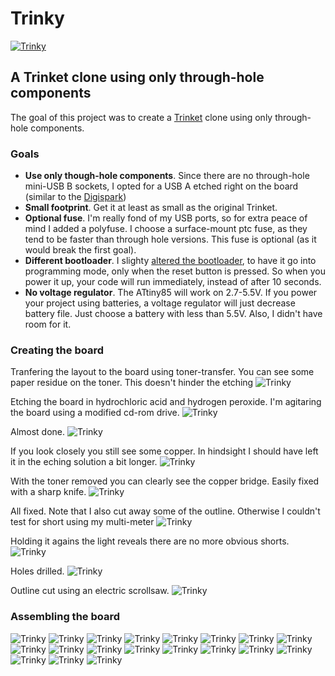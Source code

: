 Trinky
=========

[![Trinky](https://github.com/beargun/trinky/raw/master/pictures/trinky-top.jpg)](https://github.com/beargun/trinky/raw/master/pictures/trinky-top-large.jpg)

## A Trinket clone using only through-hole components



The goal of this project was to create a [Trinket](https://github.com/adafruit/Adafruit-Trinket-USB) clone using only through-hole components. 

### Goals

*   **Use only though-hole components**. Since there are no through-hole mini-USB B sockets, I opted for a USB A etched right on the board (similar to the [Digispark](http://digistump.com/products/1))
*   **Small footprint**. Get it at least as small as the original Trinket.
*   **Optional fuse**. I'm really fond of my USB ports, so for extra peace of mind I added a polyfuse. I choose a surface-mount ptc fuse, as they tend to be faster than through hole versions. This fuse is optional (as it would break the first goal).  
*   **Different bootloader**. I slighty [altered the bootloader](https://github.com/beargun/Adafruit-Trinket-Gemma-Bootloader), to have it go into programming mode, only when the reset button is pressed. So when you power it up, your code will run immediately, instead of after 10 seconds.
*   **No voltage regulator**. The ATtiny85 will work on 2.7-5.5V. If you power your project using batteries, a voltage regulator will just decrease battery file. Just choose a battery with less than 5.5V. Also, I didn't have room for it. 

### Creating the board

Tranfering the layout to the board using toner-transfer. You can see some paper residue on the toner. This doesn't hinder the etching
![Trinky](https://github.com/beargun/trinky/raw/master/pictures/trinky-1.jpg)

Etching the board in hydrochloric acid and hydrogen peroxide. I'm agitaring the board using a modified cd-rom drive.
![Trinky](https://github.com/beargun/trinky/raw/master/pictures/trinky-2.jpg)

Almost done.
![Trinky](https://github.com/beargun/trinky/raw/master/pictures/trinky-3.jpg)

If you look closely you still see some copper. In hindsight I should have left it in the eching solution a bit longer.
![Trinky](https://github.com/beargun/trinky/raw/master/pictures/trinky-4.jpg)

With the toner removed you can clearly see the copper bridge. Easily fixed with a sharp knife.
![Trinky](https://github.com/beargun/trinky/raw/master/pictures/trinky-5.jpg)

All fixed. Note that I also cut away some of the outline. Otherwise I couldn't test for short using my multi-meter
![Trinky](https://github.com/beargun/trinky/raw/master/pictures/trinky-6.jpg)

Holding it agains the light reveals there are no more obvious shorts.
![Trinky](https://github.com/beargun/trinky/raw/master/pictures/trinky-7.jpg)

Holes drilled.
![Trinky](https://github.com/beargun/trinky/raw/master/pictures/trinky-8.jpg)

Outline cut using an electric scrollsaw.
![Trinky](https://github.com/beargun/trinky/raw/master/pictures/trinky-9.jpg)


### Assembling the board

![Trinky](https://github.com/beargun/trinky/raw/master/pictures/trinky-10.jpg)
![Trinky](https://github.com/beargun/trinky/raw/master/pictures/trinky-11.jpg)
![Trinky](https://github.com/beargun/trinky/raw/master/pictures/trinky-12.jpg)
![Trinky](https://github.com/beargun/trinky/raw/master/pictures/trinky-13.jpg)
![Trinky](https://github.com/beargun/trinky/raw/master/pictures/trinky-14.jpg)
![Trinky](https://github.com/beargun/trinky/raw/master/pictures/trinky-15.jpg)
![Trinky](https://github.com/beargun/trinky/raw/master/pictures/trinky-16.jpg)
![Trinky](https://github.com/beargun/trinky/raw/master/pictures/trinky-17.jpg)
![Trinky](https://github.com/beargun/trinky/raw/master/pictures/trinky-18.jpg)
![Trinky](https://github.com/beargun/trinky/raw/master/pictures/trinky-19.jpg)
![Trinky](https://github.com/beargun/trinky/raw/master/pictures/trinky-20.jpg)
![Trinky](https://github.com/beargun/trinky/raw/master/pictures/trinky-21.jpg)
![Trinky](https://github.com/beargun/trinky/raw/master/pictures/trinky-22.jpg)
![Trinky](https://github.com/beargun/trinky/raw/master/pictures/trinky-23.jpg)
![Trinky](https://github.com/beargun/trinky/raw/master/pictures/trinky-24.jpg)
![Trinky](https://github.com/beargun/trinky/raw/master/pictures/trinky-25.jpg)
![Trinky](https://github.com/beargun/trinky/raw/master/pictures/trinky-26.jpg)
![Trinky](https://github.com/beargun/trinky/raw/master/pictures/trinky-27.jpg)
![Trinky](https://github.com/beargun/trinky/raw/master/pictures/trinky-28.jpg)
